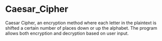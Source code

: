 # Caesar_Cipher
Caesar Cipher, an encryption method where each letter in the plaintext is shifted a certain number of places down or up the alphabet. The program allows both encryption and decryption based on user input.
